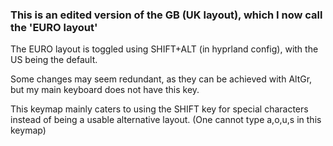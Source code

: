 ### This is an edited version of the GB (UK layout), which I now call the 'EURO layout'
The EURO layout is toggled using SHIFT+ALT (in hyprland config), with the US being the default.

Some changes may seem redundant, as they can be achieved with AltGr, but my main keyboard does not have this key.

This keymap mainly caters to using the SHIFT key for special characters instead of being a usable alternative layout. (One cannot type a,o,u,s in this keymap)
